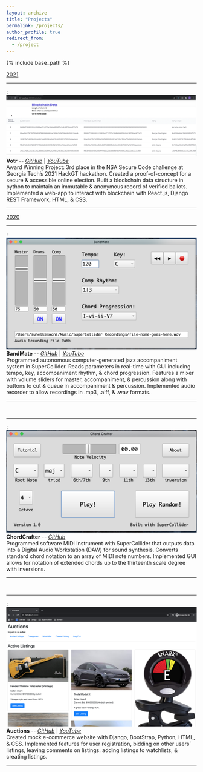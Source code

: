 ```yaml
---
layout: archive
title: "Projects"
permalink: /projects/
author_profile: true
redirect_from:
  - /project
---
```

{% include base_path %}

<u>2021</u>

---
<u></u>
: ![](/images/Votr.png)
**Votr** -- [*GitHub*](https://github.com/suhelkeswani/Votr)  |  [*YouTube*](https://www.youtube.com/watch?v=w_4B_jSe5vw) <br/>
Award Winning Project: 3rd place in the NSA Secure Code challenge at Georgia Tech’s 2021 HackGT hackathon. Created a proof-of-concept for a secure & accessible online election. Built a blockchain data structure in python to maintain an immutable & anonymous record of verified ballots. Implemented a web-app to interact with blockchain with React.js, Django REST Framework, HTML, & CSS.

---

<u>2020</u>

---
<u></u>
: ![](/images/BandMate.png)
**BandMate** -- [*GitHub*](https://github.com/suhelkeswani/BandMate)  |  [*YouTube*](https://www.youtube.com/watch?v=w_4B_jSe5vw) <br/>
Programmed autonomous computer-generated jazz accompaniment system in SuperCollider. Reads parameters in real-time with GUI including tempo, key, accompaniment rhythm, & chord progression. Features a mixer with volume sliders for master, accompaniment, & percussion along with buttons to cut &
queue in accompaniment & percussion. Implemented audio recorder to allow recordings in .mp3, .aiff, & .wav formats.

---
<br>

---
<u></u>

: ![](/images/ChordCrafter.png)
**ChordCrafter** -- [*GitHub*](https://github.com/suhelkeswani/Chord-Crafter) <br/>
Programmed software MIDI Instrument with SuperCollider that outputs data into a Digital Audio Workstation (DAW) for sound synthesis. Converts standard chord notation to an array of MIDI note numbers. Implemented GUI allows for notation of extended chords up to the thirteenth scale degree with inversions.

---
<br>

---
<u></u>
: ![](/images/auctions.png)
**Auctions** -- [*GitHub*](https://github.com/suhelkeswani/auctions)  |  [*YouTube*](https://www.youtube.com/watch?v=aQNwzTzAekc) <br/>
Created mock e-commerce website with Django, BootStrap, Python, HTML, & CSS. Implemented features for user registration, bidding on other users’ listings, leaving comments on listings. adding listings to watchlists, & creating listings.

---
<br>